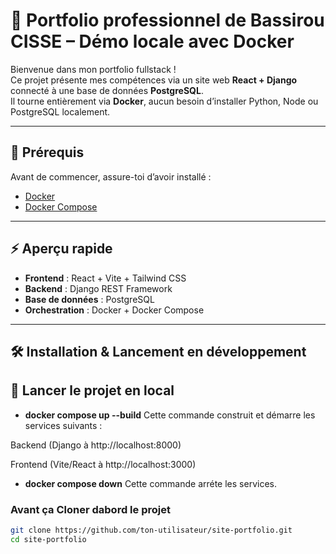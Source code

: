 
# 🎯 Portfolio professionnel de Bassirou CISSE – Démo locale avec Docker

Bienvenue dans mon portfolio fullstack !  
Ce projet présente mes compétences via un site web **React + Django** connecté à une base de données **PostgreSQL**.  
Il tourne entièrement via **Docker**, aucun besoin d’installer Python, Node ou PostgreSQL localement.

---

## 🧰 Prérequis

Avant de commencer, assure-toi d’avoir installé :

- [Docker](https://www.docker.com/)
- [Docker Compose](https://docs.docker.com/compose/)

---

## ⚡ Aperçu rapide

- **Frontend** : React + Vite + Tailwind CSS  
- **Backend** : Django REST Framework  
- **Base de données** : PostgreSQL  
- **Orchestration** : Docker + Docker Compose  

---
## 🛠️ Installation & Lancement en développement

## 🚀 Lancer le projet en local

- **docker compose up --build** 
Cette commande construit et démarre les services suivants :

Backend (Django à http://localhost:8000)

Frontend (Vite/React à http://localhost:3000)

- **docker compose down** 
Cette commande arréte les services.


### Avant ça Cloner dabord le projet

```bash
git clone https://github.com/ton-utilisateur/site-portfolio.git
cd site-portfolio


